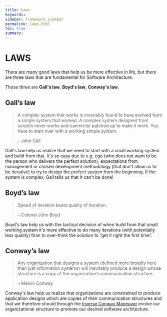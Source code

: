 ```yaml
---
title: Laws
keywords:
sidebar: framework_sidebar
permalink: laws.html
toc: true
summary:
---
```

# LAWS

Thera are many good laws that help us be more effective in life, but there are three laws that are fundamental for Software Architecture.  

Those three are **Gall's law**, **Boyd's law**, **Conway's law**.

## Gall’s law
>A complex system that works is invariably found to have evolved from a simple system that worked. A complex system designed from scratch never works and cannot be patched up to make it work. You have to start over with a working simple system.  

> – John Gall

Gall's law help us realize that we need to start with a small working system and build from that. It's so easy due to e.g. ego (who does not want to be the person who delivers the perfect solution), expectations from management or chosen development methodology (that don't allow us to be iterative) to try to design the perfect system from the beginning. If the system is complex, Gall tells us that it can't be done!

## Boyd’s law
>Speed of iteration beats quality of iteration.    

> – Colonel John Boyd

Boyd's law help us with the tactical decision of when build from that small working system it's more effective to do many iterations (with potentially less quality) than to over-think the solution to ”get it right the first time”.

## Conway’s law
> Any organization that designs a system (defined more broadly here than just information systems) will inevitably produce a design whose structure is a copy of the organization's communication structure.  

> – Melvin Conway

Conway's law help us realize that organizations are constrained to produce application designs which are copies of their communication structures and that we therefore should through the [Inverse Conway Maneuver](http://www.thoughtworks.com/radar/techniques/inverse-conway-maneuver) evolve our organizational structure to promote our desired software architecture.
